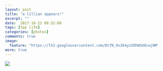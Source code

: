 ```yaml
---
layout: post
title: "a lillian appears!"
excerpt: ""
date:  2017-10-23 09:32:00
tags: [tpp life]
categories: [photos]
comments: true
image:
  feature: "https://lh3.googleusercontent.com/DtfN_0v264yzXOhWSU8cwjNMTPKIFO95clqr6VjTSNjVCqjxB8Qw0F-gwFwaqZe8kJFSTIN9WfAiAT04XyVW0j9lkGl7yZuTrdTAV8MUaYWClDWGEpY0XF0708LCjc3iGzbDwMvH4RULPQ1ShYktun1AXrO_C8HwXuciDlsqKxuGg2lkOKZ9_8VTDbJTY0hqGk1hvGQMVqGesxJBEbPsTPgTEzgNvDwnOPk7tnaQubNkqhtilsohfJ-fWDkeyQH4Yb_Cw4nyrGKa0ngINcjMlN1D4LATvN0KQDvwVEq6eqn1yWZwl0X6hhNKt40eGxnERuJ9NNsMUG905CJam6bJrGx0H_edE-1aV0ZJUrpFmx8MHk84uDD4Hxy77IwQJf6FpuYmpfH9n0nQpPPhrVmi6avks3YwTFxByI2NUMx-JqOzcfIkM2_tojVZY-VJfXELBoMFI4CUqRkTHmCaylgLlFQq8QXTB7MnXXMYTAAB3XU11Wf2DwcKSlt7Yvk-Ee-ffqTTeXm3jio7KMbaEuJYbaEwtVcfUpA-yaXKZJmRL8tuYpqiaQYDcA6KIJSe7BkLTxfzzd5R9MhsJCwaN78g0zBLo-6rMZ_NiYiEWwahSZTDCPMfVoY84XYFeR5eZQuUq0mSU6qoIsVfegsqrihQI5XYExZOuzyNanEM=w684-h456-no"
more: true
---
```


<img src="https://lh3.googleusercontent.com/NZn9hZAtg0lEulXENijSXoTNGaA9Fm20CrenBGlqKw9GE6aaN6PzrhmqHVkgZ00hRl6F94LV4gBGYUU6T2Un8l6M5VqcXQ0U1WK0qgvs28Wu4W_8qvfMxpbfchrfVfLW-OfWZ9QIUyMV1jbtgYBVBdDeAjvMgHRRy1de6y_AQiCtVVW4iv_Xp5RBxhjmE_yT7g_L76x9H59uPCy_gwjeerwOvhkmNVuRGSVu32uPWLo-ZRj5zyTpI0LTnqDbk3sbD_Gy47g7RllMzTEJkEHPgqHsp6TdibHEUSNqS6lMfHZ9OwE0PpGiYEV6Fe6YegxDQESavjKBSWfgfIkuUcNVrQTCKVdj2IeG13ecB_XcYIE1NdD86cmLgyguqLOFeraSGuO1qSIeBKlObvxKTgwgCGnDCWUHE9fE3O_vj8_L3xdgmNycqY85e1gsXTJF4voYjri1gQUMYI9Bmz9hwaHtgIqRrMG__OamHVTPge2nrb6H5NOSUq0gQchaDjtx1FZkOXWfueib4NjRGDrWqimY4bKsV7Ek2w7eZJLmGFILtOBIuV0Cbg-5Lw_P_lxB-rllbaRBtZbOQYSRa9Htwg0q7kLTtgQEtZVOIAJ6JXq23ad0mMstwlwqo2Dw_KpvRNKKrTrFQdLAdJEqwCUy9q17WJM0N9gfxTCADzfj=w1404-h936-no">